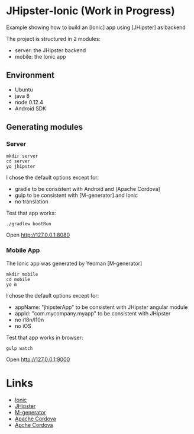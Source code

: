 # JHipster-Ionic (Work in Progress)

Example showing how to build an [Ionic] app using  [JHipster] as backend

The project is structured in 2 modules:
- server: the JHipster backend
- mobile: the Ionic app

## Environment

- Ubuntu
- java 8
- node 0.12.4
- Android SDK

## Generating modules

### Server

    mkdir server
    cd server
    yo jhipster

I chose the default options except for:

- gradle to be consistent with Android and [Apache Cordova]
- gulp to be consistent with [M-generator] and Ionic
- no translation

Test that app works:

    ./gradlew bootRun

Open http://127.0.0.1:8080

### Mobile App

The Ionic app was generated by Yeoman [M-generator]

    mkdir mobile
    cd mobile
    yo m

I chose the default options except for:

- appName: "jhipsterApp" to be consistent with JHipster angular module
- appId: "com.mycompany.myapp" to be consistent with JHipster
- no i18n/l10n
- no iOS

Test that app works in browser:

    gulp watch

Open http://127.0.0.1:9000

# Links

- [Ionic](http://ionicframework.com/)
- [JHipster](http://jhipster.github.io/)
- [M-generator](https://github.com/mwaylabs/generator-m)
- [Apache Cordova](https://cordova.apache.org/)
- [Apche Cordova](https://cordova.apache.org/)

